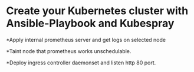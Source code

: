 # Create your Kubernetes cluster with Ansible-Playbook and Kubespray


*Apply internal prometheus server and get logs on selected node

*Taint node that prometheus works unschedulable.

*Deploy ingress controller daemonset and listen http 80 port.
